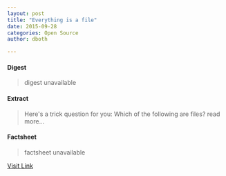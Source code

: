 ```yaml
---
layout: post
title: "Everything is a file"
date: 2015-09-28
categories: Open Source
author: dboth

---
```



#### Digest
>digest unavailable

#### Extract
>Here's a trick question for you: Which of the following are files? read more...

#### Factsheet
>factsheet unavailable

[Visit Link](http://opensource.com/life/15/9/everything-is-a-file)


